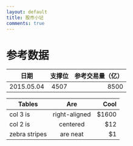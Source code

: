 ```yaml
---
layout: default
title: 股市小记
comments: true
---
```



# 参考数据

| 日期          | 支撑位        | 参考交易量（亿）  |
| ------------- |:-------------:| -----------------:|
| 2015.05.04    | 4507          | 8500              |


| Tables        | Are           | Cool  |
| ------------- |:-------------:| -----:|
| col 3 is      | right-aligned | $1600 |
| col 2 is      | centered      |   $12 |
| zebra stripes | are neat      |    $1 |
